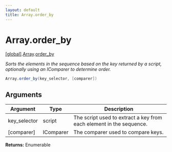 ```yaml
---
layout: default
title: Array.order_by
---
```


# Array.order_by

[\[global\]]({{site.baseurl}}/docs/).[Array]({{site.baseurl}}/docs/Array/).[order_by]({{site.baseurl}}/docs/Array/order_by/)

_Sorts the elements in the sequence based on the key returned by a script, optionally using an IComparer to determine order._

```cs
Array.order_by(key_selector, [comparer])
```

## Arguments

<table>
  <col width="15%">
  <col width="15%">
  <thead>
    <tr>
      <th>Argument</th>
      <th>Type</th>
      <th>Description</th>
    </tr>
  </thead>
  <tbody>
    <tr>
      <td>key_selector</td>
      <td>script</td>
      <td>The script used to extract a key from each element in the sequence.</td>
    </tr>
    <tr>
      <td>[comparer]</td>
      <td>IComparer</td>
      <td>The comparer used to compare keys.</td>
    </tr>
  </tbody>
</table>

**Returns:** Enumerable
